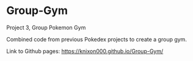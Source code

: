 # Group-Gym
Project 3, Group Pokemon Gym

Combined code from previous Pokedex projects to create a group gym.

Link to Github pages:
 https://knixon000.github.io/Group-Gym/
